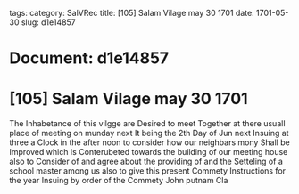 tags: 
category: SalVRec
title: [105] Salam Vilage may 30 1701
date: 1701-05-30
slug: d1e14857




# Document: d1e14857


# [105] Salam Vilage may 30 1701

The Inhabetance of this vilgge are Desired to meet Together at there usuall place of meeting on munday next It being the 2th Day of Jun next Insuing at three a Clock in the after noon to consider how our neighbars mony Shall be Improved which Is Conterubeted towards the building of our meeting house also to Consider of and agree about the providing of and the Setteling of a school master among us also to give this present Commety Instructions for the year Insuing by order of the Commety John putnam Cla
